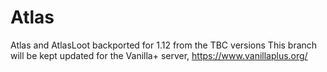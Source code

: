 # Atlas
Atlas and AtlasLoot backported for 1.12 from the TBC versions
This branch will be kept updated for the Vanilla+ server, https://www.vanillaplus.org/
